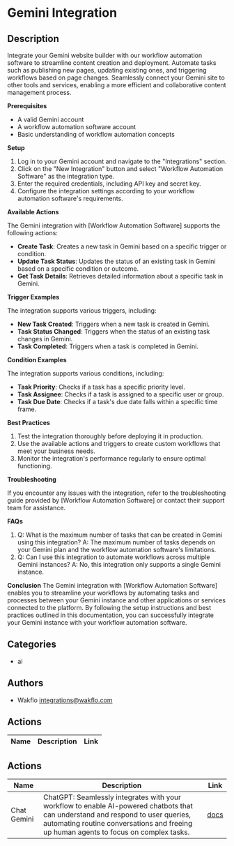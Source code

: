# Gemini Integration

## Description

Integrate your Gemini website builder with our workflow automation software to streamline content creation and deployment. Automate tasks such as publishing new pages, updating existing ones, and triggering workflows based on page changes. Seamlessly connect your Gemini site to other tools and services, enabling a more efficient and collaborative content management process.

**Prerequisites**

* A valid Gemini account
* A workflow automation software account
* Basic understanding of workflow automation concepts

**Setup**

1. Log in to your Gemini account and navigate to the "Integrations" section.
2. Click on the "New Integration" button and select "Workflow Automation Software" as the integration type.
3. Enter the required credentials, including API key and secret key.
4. Configure the integration settings according to your workflow automation software's requirements.

**Available Actions**

The Gemini integration with [Workflow Automation Software] supports the following actions:

* **Create Task**: Creates a new task in Gemini based on a specific trigger or condition.
* **Update Task Status**: Updates the status of an existing task in Gemini based on a specific condition or outcome.
* **Get Task Details**: Retrieves detailed information about a specific task in Gemini.

**Trigger Examples**

The integration supports various triggers, including:

* **New Task Created**: Triggers when a new task is created in Gemini.
* **Task Status Changed**: Triggers when the status of an existing task changes in Gemini.
* **Task Completed**: Triggers when a task is completed in Gemini.

**Condition Examples**

The integration supports various conditions, including:

* **Task Priority**: Checks if a task has a specific priority level.
* **Task Assignee**: Checks if a task is assigned to a specific user or group.
* **Task Due Date**: Checks if a task's due date falls within a specific time frame.

**Best Practices**

1. Test the integration thoroughly before deploying it in production.
2. Use the available actions and triggers to create custom workflows that meet your business needs.
3. Monitor the integration's performance regularly to ensure optimal functioning.

**Troubleshooting**

If you encounter any issues with the integration, refer to the troubleshooting guide provided by [Workflow Automation Software] or contact their support team for assistance.

**FAQs**

1. Q: What is the maximum number of tasks that can be created in Gemini using this integration?
A: The maximum number of tasks depends on your Gemini plan and the workflow automation software's limitations.
2. Q: Can I use this integration to automate workflows across multiple Gemini instances?
A: No, this integration only supports a single Gemini instance.

**Conclusion**
The Gemini integration with [Workflow Automation Software] enables you to streamline your workflows by automating tasks and processes between your Gemini instance and other applications or services connected to the platform. By following the setup instructions and best practices outlined in this documentation, you can successfully integrate your Gemini instance with your workflow automation software.

## Categories

- ai


## Authors

- Wakflo <integrations@wakflo.com>

## Actions

| Name | Description | Link |
|------|-------------|------|
## Actions

| Name | Description | Link |
|------|-------------|------|
| Chat Gemini | ChatGPT: Seamlessly integrates with your workflow to enable AI-powered chatbots that can understand and respond to user queries, automating routine conversations and freeing up human agents to focus on complex tasks. | [docs](actions/chat_gemini.md) |